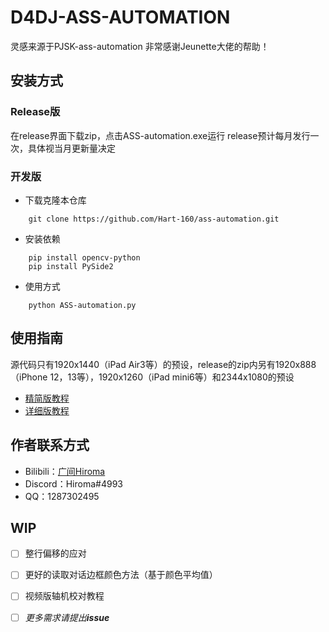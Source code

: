 # D4DJ-ASS-AUTOMATION

灵感来源于PJSK-ass-automation
非常感谢Jeunette大佬的帮助！

## 安装方式

### Release版

在release界面下载zip，点击ASS-automation.exe运行
release预计每月发行一次，具体视当月更新量决定

### 开发版

- 下载克隆本仓库

```shell
    git clone https://github.com/Hart-160/ass-automation.git
```

- 安装依赖

```shell
    pip install opencv-python
    pip install PySide2
```

- 使用方式

```shell
    python ASS-automation.py
```

## 使用指南

源代码只有1920x1440（iPad Air3等）的预设，release的zip内另有1920x888（iPhone 12，13等），1920x1260（iPad mini6等）和2344x1080的预设

- [精简版教程](https://www.bilibili.com/read/cv18462837)
- [详细版教程](https://docs.qq.com/doc/DTENkZGloYXNQZ01Y)

## 作者联系方式

- Bilibili：[广间Hiroma](https://space.bilibili.com/11889810)
- Discord：Hiroma#4993
- QQ：1287302495

## WIP

- [ ] 整行偏移的应对

- [ ] 更好的读取对话边框颜色方法（基于颜色平均值）

- [ ] 视频版轴机校对教程

- [ ] *更多需求请提出**issue***
